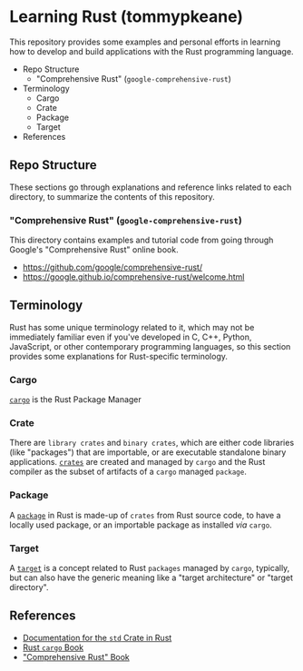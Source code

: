 # Learning Rust (tommypkeane)

This repository provides some examples and personal efforts in learning how to develop and build applications with the Rust programming language.

<!-- MarkdownTOC -->

- Repo Structure
    - "Comprehensive Rust" \(`google-comprehensive-rust`\)
- Terminology
    - Cargo
    - Crate
    - Package
    - Target
- References

<!-- /MarkdownTOC -->

## Repo Structure

These sections go through explanations and reference links related to each directory, to summarize the contents of this repository.

### "Comprehensive Rust" (`google-comprehensive-rust`)

This directory contains examples and tutorial code from going through Google's "Comprehensive Rust" online book.

- https://github.com/google/comprehensive-rust/
- https://google.github.io/comprehensive-rust/welcome.html

## Terminology

Rust has some unique terminology related to it, which may not be immediately familiar even if you've developed in C, C++, Python, JavaScript, or other contemporary programming languages, so this section provides some explanations for Rust-specific terminology.

### Cargo

[`cargo`](https://doc.rust-lang.org/cargo/appendix/glossary.html#cargo) is the Rust Package Manager

### Crate

There are `library crates` and `binary crates`, which are either code libraries (like "packages") that are importable, or are executable standalone binary applications. [`crates`](https://doc.rust-lang.org/cargo/appendix/glossary.html#crate) are created and managed by `cargo` and the Rust compiler as the subset of artifacts of a `cargo` managed `package`.

### Package

A [`package`](https://doc.rust-lang.org/cargo/appendix/glossary.html#package) in Rust is made-up of `crates` from Rust source code, to have a locally used package, or an importable package as installed _via_ `cargo`.

### Target

A [`target`](https://doc.rust-lang.org/cargo/appendix/glossary.html#target) is a concept related to Rust `packages` managed by `cargo`, typically, but can also have the generic meaning like a "target architecture" or "target directory".

## References

- [Documentation for the `std` Crate in Rust](https://doc.rust-lang.org/std/index.html)
- [Rust `cargo` Book](https://doc.rust-lang.org/cargo/index.html)
- ["Comprehensive Rust" Book](https://google.github.io/comprehensive-rust/welcome.html)

